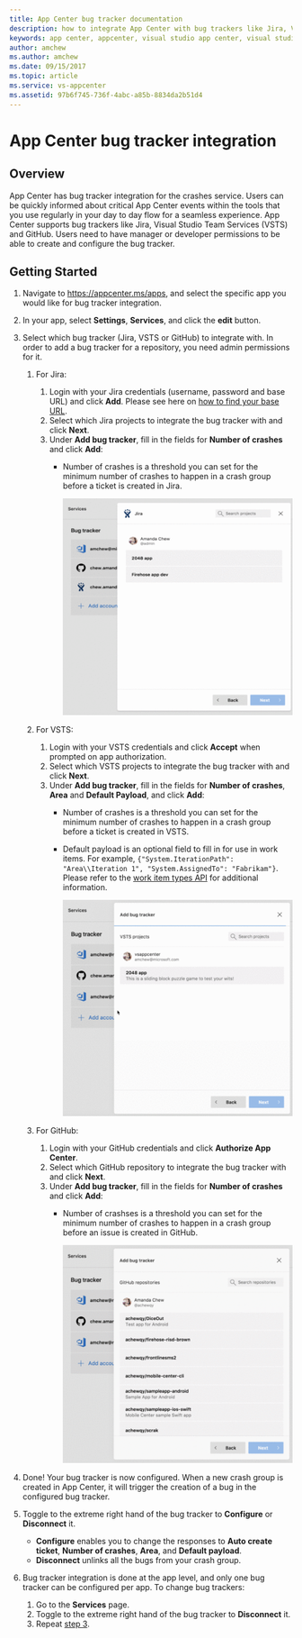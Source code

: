 ```yaml
---
title: App Center bug tracker documentation
description: how to integrate App Center with bug trackers like Jira, Visual Studio Team Services (VSTS) and GitHub
keywords: app center, appcenter, visual studio app center, visual studio appcenter, bug tracker, bugtracker, documentation, hockeyapp, VSTS, github
author: amchew
ms.author: amchew
ms.date: 09/15/2017
ms.topic: article
ms.service: vs-appcenter
ms.assetid: 97b6f745-736f-4abc-a85b-8834da2b51d4
---
```


# App Center bug tracker integration

## Overview

App Center has bug tracker integration for the crashes service. Users can be quickly informed about critical App Center events within the tools that you use regularly in your day to day flow for a seamless experience. App Center supports bug trackers like Jira, Visual Studio Team Services (VSTS) and GitHub. Users need to have manager or developer permissions to be able to create and configure the bug tracker.

## Getting Started

1. Navigate to https://appcenter.ms/apps, and select the specific app you would like for bug tracker integration.

2. In your app, select **Settings**, **Services**, and click the **edit** button.

3. <a name="step3"/>Select which bug tracker (Jira, VSTS or GitHub) to integrate with. In order to add a bug tracker for a repository, you need admin permissions for it. 

   1. For Jira:

      1. Login with your Jira credentials (username, password and base URL) and click **Add**. Please see here on [how to find your base URL](https://confluence.atlassian.com/adminjiraserver071/configuring-the-base-url-802593107.html).
      2. Select which Jira projects to integrate the bug tracker with and click **Next**.
      3. Under **Add bug tracker**, fill in the fields for **Number of crashes** and click **Add**:
         - Number of crashes is a threshold you can set for the minimum number of crashes to happen in a crash group before a ticket is created in Jira.

             ![How to add a bug tracker for Jira](media/addBugTrackerJira.gif)

   2. For VSTS:

      1. Login with your VSTS credentials and click **Accept** when prompted on app authorization.
      2. Select which VSTS projects to integrate the bug tracker with and click **Next**.
      3. Under **Add bug tracker**, fill in the fields for **Number of crashes**, **Area** and **Default Payload**, and click **Add**:
         - Number of crashes is a threshold you can set for the minimum number of crashes to happen in a crash group before a ticket is created in VSTS.
         - Default payload is an optional field to fill in for use in work items. For example, `{"System.IterationPath": "Area\\Iteration 1", "System.AssignedTo": "Fabrikam"}`. Please refer to the [work item types API](https://docs.microsoft.com/vsts/integrate/#Getaworkitemtype) for additional information.

             ![How to add a bug tracker for VSTS](media/addBugTrackerVSTS.gif)

   3. For GitHub:

      1. Login with your GitHub credentials and click **Authorize App Center**.
      2. Select which GitHub repository to integrate the bug tracker with and click **Next**.
      3. Under **Add bug tracker**, fill in the fields for **Number of crashes** and click **Add**:
         - Number of crashses is a threshold you can set for the minimum number of crashes to happen in a crash group before an issue is created in GitHub.

           ![How to add a bug tracker for GitHub](media/addBugTrackerGitHub.gif)

4. Done! Your bug tracker is now configured. When a new crash group is created in App Center, it will trigger the creation of a bug in the configured bug tracker.

5. Toggle to the extreme right hand of the bug tracker to **Configure** or **Disconnect** it.

   - **Configure** enables you to change the responses to **Auto create ticket**, **Number of crashes**, **Area**, and **Default payload**.
   - **Disconnect** unlinks all the bugs from your crash group.

6. Bug tracker integration is done at the app level, and only one bug tracker can be configured per app. To change bug trackers:

   1. Go to the **Services** page.
   2. Toggle to the extreme right hand of the bug tracker to **Disconnect** it.
   3. Repeat [step 3](#step3).
